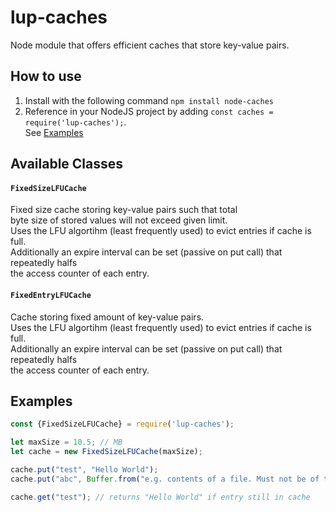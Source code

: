 # lup-caches
Node module that offers efficient caches that store key-value pairs.

## How to use
1. Install with the following command `npm install node-caches`  
2. Reference in your NodeJS project by adding `const caches = require('lup-caches');`.  
See [Examples](#examples)

## Available Classes
#### `FixedSizeLFUCache`
Fixed size cache storing key-value pairs such that total  
byte size of stored values will not exceed given limit.  
Uses the LFU algortihm (least frequently used) to evict entries if cache is full.  
Additionally an expire interval can be set (passive on put call) that repeatedly halfs  
the access counter of each entry.  

#### `FixedEntryLFUCache`
Cache storing fixed amount of key-value pairs.  
Uses the LFU algortihm (least frequently used) to evict entries if cache is full.  
Additionally an expire interval can be set (passive on put call) that repeatedly halfs  
the access counter of each entry.  


## Examples
```javascript
const {FixedSizeLFUCache} = require('lup-caches');

let maxSize = 10.5; // MB
let cache = new FixedSizeLFUCache(maxSize);

cache.put("test", "Hello World");
cache.put("abc", Buffer.from("e.g. contents of a file. Must not be of type string"));

cache.get("test"); // returns "Hello World" if entry still in cache
```
